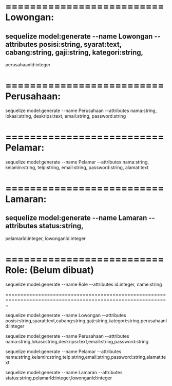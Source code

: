 ==========================
Lowongan:
==========================
sequelize model:generate
--name
Lowongan
--attributes
posisi:string,
syarat:text,
cabang:string,
gaji:string,
kategori:string,
--------------------
perusahaanId:integer

==========================
Perusahaan:
==========================
sequelize model:generate
--name
Perusahaan
--attributes
nama:string,
lokasi:string,
deskripsi:text,
email:string,
password:string

==========================
Pelamar:
==========================
sequelize model:generate
--name
Pelamar
--attributes
nama:string,
kelamin:string,
telp:string,
email:string,
password:string,
alamat:text

==========================
Lamaran:
==========================
sequelize model:generate
--name
Lamaran
--attributes
status:string,
------------------
pelamarId:integer,
lowonganId:integer

==========================
Role: (Belum dibuat)
==========================
sequelize model:generate
--name
Role
--attributes
id:integer,
name:string

=============================================================================================================

sequelize model:generate --name Lowongan --attributes posisi:string,syarat:text,cabang:string,gaji:string,kategori:string,perusahaanId:integer

sequelize model:generate --name Perusahaan --attributes nama:string,lokasi:string,deskripsi:text,email:string,password:string

sequelize model:generate --name Pelamar --attributes nama:string,kelamin:string,telp:string,email:string,password:string,alamat:text

sequelize model:generate --name Lamaran --attributes status:string,pelamarId:integer,lowonganId:integer
